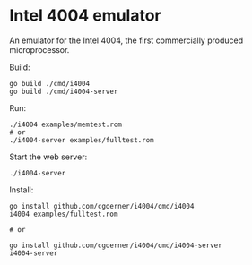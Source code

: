 # Intel 4004 emulator

An emulator for the Intel 4004, the first commercially produced microprocessor.

Build:
```
go build ./cmd/i4004
go build ./cmd/i4004-server
```

Run:
```
./i4004 examples/memtest.rom
# or
./i4004-server examples/fulltest.rom
```

Start the web server:
```
./i4004-server
```

Install:
```
go install github.com/cgoerner/i4004/cmd/i4004
i4004 examples/fulltest.rom

# or

go install github.com/cgoerner/i4004/cmd/i4004-server
i4004-server
```